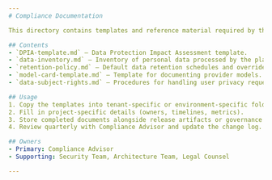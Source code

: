 ```yaml
---
# Compliance Documentation

This directory contains templates and reference material required by the compliance plan outlined in AGENTS.md.

## Contents
- `DPIA-template.md` – Data Protection Impact Assessment template.
- `data-inventory.md` – Inventory of personal data processed by the platform.
- `retention-policy.md` – Default data retention schedules and overrides.
- `model-card-template.md` – Template for documenting provider models.
- `data-subject-rights.md` – Procedures for handling user privacy requests.

## Usage
1. Copy the templates into tenant-specific or environment-specific folders as needed.
2. Fill in project-specific details (owners, timelines, metrics).
3. Store completed documents alongside release artifacts or governance repositories.
4. Review quarterly with Compliance Advisor and update the change log.

## Owners
- Primary: Compliance Advisor
- Supporting: Security Team, Architecture Team, Legal Counsel

---
```

